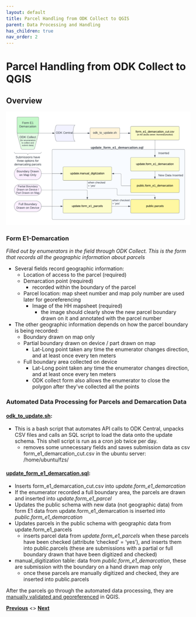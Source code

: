 ```yaml
---
layout: default
title: Parcel Handling from ODK Collect to QGIS
parent: Data Processing and Handling
has_children: true
nav_order: 2
---
```


# Parcel Handling from ODK Collect to QGIS
## Overview
![ParcelHandlingOverview](Data_Assets/ParcelHandlingOverview.png)

### Form E1-Demarcation
_Filled out by enumerators in the field through ODK Collect. This is the form that records all the geographic information about parcels_
- Several fields record geographic information:
    - Location of access to the parcel (required)
    - Demarcation point (required)
        - recorded within the boundary of the parcel
    - Parcel location: map sheet number and map poly number are used later for georeferencing
        - Image of the HH mapsheet (required)
            - the image should clearly show the new parcel boundary drawn on it and annotated with the parcel number
- The other geographic information depends on how the parcel boundary is being recorded:
    - Boundary drawn on map only
    - Partial boundary drawn on device / part drawn on map
        - Lat-Long point taken any time the enumerator changes direction, and at least once every ten meters
    - Full boundary area collected on device
        - Lat-Long point taken any time the enumerator changes direction, and at least once every ten meters
        - ODK collect form also allows the enumerator to close the polygon after they've collected all the points

### Automated Data Processing for Parcels and Demarcation Data
#### [odk_to_update.sh](../General_Assets/odk_to_update.sh):
- This is a bash script that automates API calls to ODK Central, unpacks CSV files and calls an SQL script to load the data onto the update schema. This shell script is run as a cron job twice per day.
    - removes some unnecessary fields and saves submission data as csv form_e1_demarcation_cut.csv in the ubuntu server: /home/ubuntu/fzs/

#### [update_form_e1_demarcation.sql](../General_Assets/updateSQLScripts/update_form_e1_demarcation.sql):
- Inserts form_e1_demarcation_cut.csv into _update.form_e1_demarcation_
- If the enumerator recorded a full boundary area, the parcels are drawn and inserted into _update.form_e1_parcel_
- Updates the public schema with new data (not geographic data) from form E1
    data from update.form_e1_demarcation is inserted into _public.form_e1_demarcation_
- Updates parcels in the public schema with geographic data from update.form_e1_parcels
    - inserts parcel data from _update.form_e1_parcels_ when these parcels have been checked (attribute ‘checked’ = ‘yes’), and inserts them into public.parcels (these are submissions with a partial or full boundary drawn that have been digitized and checked)
- manual_digitization table: data from _public.form_e1_demarcation_, these are submission with the boundary on a hand drawn map only
    - once these parcels are manually digitized and checked, they are inserted into public.parcels


After the parcels go through the automated data processing, they are [manually validated and georeferenced](Digitization_Validation.html) in QGIS.

**[Previous](Image_Handling.html)** <> **[Next](HH_Sheets.html)**
